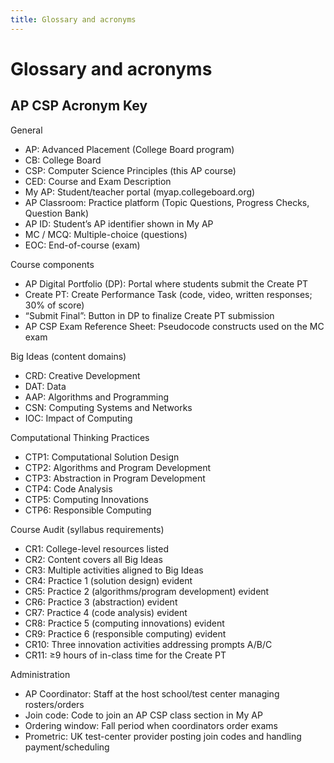 ```yaml
---
title: Glossary and acronyms
---
```


# Glossary and acronyms

## AP CSP Acronym Key

General
- AP: Advanced Placement (College Board program)
- CB: College Board
- CSP: Computer Science Principles (this AP course)
- CED: Course and Exam Description
- My AP: Student/teacher portal (myap.collegeboard.org)
- AP Classroom: Practice platform (Topic Questions, Progress Checks, Question Bank)
- AP ID: Student’s AP identifier shown in My AP
- MC / MCQ: Multiple-choice (questions)
- EOC: End-of-course (exam)

Course components
- AP Digital Portfolio (DP): Portal where students submit the Create PT
- Create PT: Create Performance Task (code, video, written responses; 30% of score)
- “Submit Final”: Button in DP to finalize Create PT submission
- AP CSP Exam Reference Sheet: Pseudocode constructs used on the MC exam

Big Ideas (content domains)
- CRD: Creative Development
- DAT: Data
- AAP: Algorithms and Programming
- CSN: Computing Systems and Networks
- IOC: Impact of Computing

Computational Thinking Practices
- CTP1: Computational Solution Design
- CTP2: Algorithms and Program Development
- CTP3: Abstraction in Program Development
- CTP4: Code Analysis
- CTP5: Computing Innovations
- CTP6: Responsible Computing

Course Audit (syllabus requirements)
- CR1: College-level resources listed
- CR2: Content covers all Big Ideas
- CR3: Multiple activities aligned to Big Ideas
- CR4: Practice 1 (solution design) evident
- CR5: Practice 2 (algorithms/program development) evident
- CR6: Practice 3 (abstraction) evident
- CR7: Practice 4 (code analysis) evident
- CR8: Practice 5 (computing innovations) evident
- CR9: Practice 6 (responsible computing) evident
- CR10: Three innovation activities addressing prompts A/B/C
- CR11: ≥9 hours of in-class time for the Create PT

Administration
- AP Coordinator: Staff at the host school/test center managing rosters/orders
- Join code: Code to join an AP CSP class section in My AP
- Ordering window: Fall period when coordinators order exams
- Prometric: UK test-center provider posting join codes and handling payment/scheduling